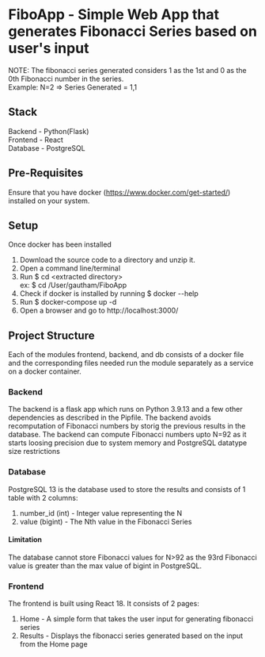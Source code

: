 # FiboApp - Simple Web App that generates Fibonacci Series based on user's input
NOTE: The fibonacci series generated considers 1 as the 1st and 0 as the 0th Fibonacci number in the series. <br/>
Example: N=2 => Series Generated = 1,1

## Stack
Backend - Python(Flask) <br/>
Frontend - React <br/>
Database - PostgreSQL <br/>

## Pre-Requisites
Ensure that you have docker (https://www.docker.com/get-started/) installed on your system.

## Setup
Once docker has been installed
1. Download the source code to a directory and unzip it.
2. Open a command line/terminal
3. Run \$ cd \<extracted directory> <br/>
ex: \$ cd /User/gautham/FiboApp
4. Check if docker is installed by running \$ docker --help
5. Run \$ docker-compose up -d
6. Open a browser and go to http://localhost:3000/


## Project Structure
Each of the modules frontend, backend, and db consists of a docker file and the corresponding files needed run the module separately as a service on a docker container.

### Backend
The backend is a flask app which runs on Python 3.9.13 and a few other dependencies as described in the Pipfile. The backend avoids recomputation of Fibonacci numbers by storig the previous results in the database. The backend can compute Fibonacci numbers upto N=92 as it starts loosing precision due to system memory and PostgreSQL datatype size restrictions<br/>

### Database
PostgreSQL 13 is the database used to store the results and consists of 1 table with 2 columns:
1. number_id (int) - Integer value representing the N
2. value (bigint) - The Nth value in the Fibonacci Series

#### Limitation
The database cannot store Fibonacci values for N>92 as the 93rd Fibonacci value is greater than the max value of bigint in PostgreSQL.


### Frontend
The frontend is built using React 18. It consists of 2 pages:
1. Home - A simple form that takes the user input for generating fibonacci series
2. Results - Displays the fibonacci series generated based on the input from the Home page

